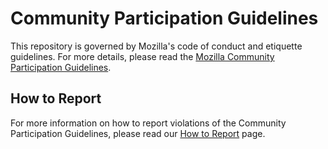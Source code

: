 # Community Participation Guidelines

This repository is governed by Mozilla's code of conduct and etiquette guidelines. For more details, please read the [Mozilla Community Participation Guidelines](https://www.mozilla.org/about/governance/policies/participation/).

## How to Report

For more information on how to report violations of the Community Participation Guidelines, please read our [How to Report](https://www.mozilla.org/about/governance/policies/participation/reporting/) page.
